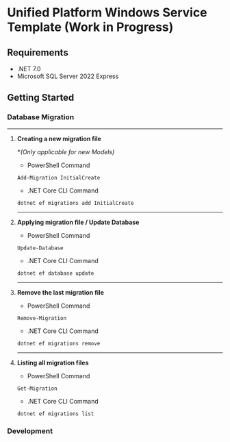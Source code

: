 # Unified Platform Windows Service Template (Work in Progress)


## Requirements

- .NET 7.0
- Microsoft SQL Server 2022 Express

## Getting Started


### Database Migration
--- 
1. **Creating a new migration file** 
    
    **(Only applicable for new Models)*
    
    - PowerShell Command
    ```
    Add-Migration InitialCreate
    ```

    - .NET Core CLI Command
    ```
    dotnet ef migrations add InitialCreate
    ```

    ---
2. **Applying migration file / Update Database**
    
    - PowerShell Command
    ```
    Update-Database
    ```

    - .NET Core CLI Command
    ```
    dotnet ef database update
    ```

    ---
3. **Remove the last migration file**
    
    - PowerShell Command
    ```
    Remove-Migration
    ```

    - .NET Core CLI Command
    ```
    dotnet ef migrations remove
    ```

    ---
4. **Listing all migration files**
    
    - PowerShell Command
    ```
    Get-Migration
    ```

    - .NET Core CLI Command
    ```
    dotnet ef migrations list
    ```

### Development
